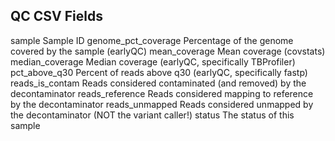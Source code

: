## QC CSV Fields
sample
    Sample ID
genome_pct_coverage
    Percentage of the genome covered by the sample (earlyQC)
mean_coverage
    Mean coverage (covstats)
median_coverage
    Median coverage (earlyQC, specifically TBProfiler)
pct_above_q30
    Percent of reads above q30 (earlyQC, specifically fastp)
reads_is_contam
    Reads considered contaminated (and removed) by the decontaminator
reads_reference
    Reads considered mapping to reference by the decontaminator
reads_unmapped
    Reads considered unmapped by the decontaminator (NOT the variant caller!)
status
    The status of this sample